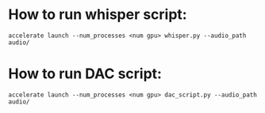 # How to run whisper script:

`accelerate launch --num_processes <num gpu> whisper.py --audio_path audio/`

# How to run DAC script:

`accelerate launch --num_processes <num gpu> dac_script.py --audio_path audio/`